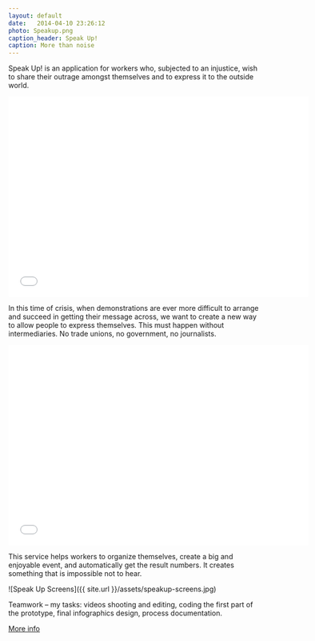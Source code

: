 ```yaml
---
layout: default
date:   2014-04-10 23:26:12
photo: Speakup.png
caption_header: Speak Up!
caption: More than noise
---
```


Speak Up! is an application for workers who, subjected to an injustice, wish to share their outrage amongst themselves and to express it to the outside world.

<iframe src="//player.vimeo.com/video/33103188?title=0&amp;byline=0&amp;portrait=0" width="600" height="400" frameborder="0" allowfullscreen="allowfullscreen"> </iframe>

In this time of crisis, when demonstrations are ever more difficult to arrange and succeed in getting their message across, we want to create a new way to allow people to express themselves.
This must happen without intermediaries. No trade unions, no government, no journalists.

<iframe src="//player.vimeo.com/video/33711018?title=0&amp;byline=0&amp;portrait=0" width="600" height="400" frameborder="0" allowfullscreen="allowfullscreen"> </iframe>

This service helps workers to organize themselves, create a big and enjoyable event, and automatically get the result numbers.
It creates something that is impossible not to hear.

![Speak Up Screens]({{ site.url }}/assets/speakup-screens.jpg)
 
Teamwork – my tasks: videos shooting and editing, coding the first part of the prototype, final infographics design, process documentation.

[More info](http://www.interaction-venice.net/iuav11-12lab1/projects/speak-up/)
